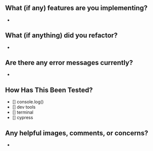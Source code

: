 ## What (if any) features are you implementing?
 +

## What (if anything) did you refactor?
 +

## Are there any error messages currently? 
 +

## How Has This Been Tested?
- [] console.log()
- [] dev tools
- [] terminal
- [] cypress

## Any helpful images, comments, or concerns?
 +
